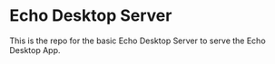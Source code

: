 # Echo Desktop Server

This is the repo for the basic Echo Desktop Server to serve the Echo Desktop App.
